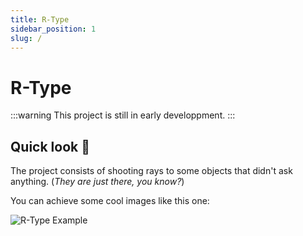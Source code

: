 ```yaml
---
title: R-Type
sidebar_position: 1
slug: /
---
```


# R-Type

:::warning
This project is still in early developpment.
:::

## Quick look 📸

The project consists of shooting rays to some objects that didn't ask anything. (*They are just there, you know?*)

You can achieve some cool images like this one:

![R-Type Example](https://cdn02.nintendo-europe.com/media/images/10_share_images/games_15/virtual_console_wii_u_7/H2x1_WiiUVC_RType_image1600w.jpg)
